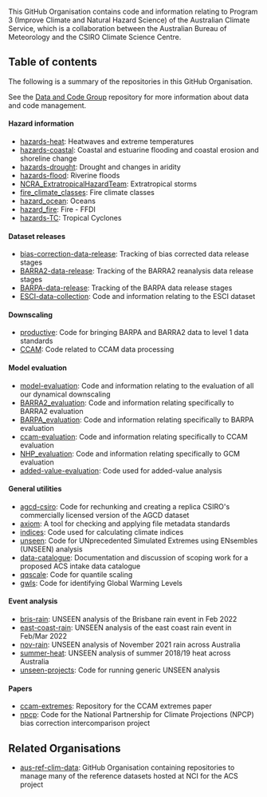 This GitHub Organisation contains code and information relating to
Program 3 (Improve Climate and Natural Hazard Science) of the Australian Climate Service,
which is a collaboration between the Australian Bureau of Meteorology and the CSIRO Climate Science Centre.

## Table of contents

The following is a summary of the repositories in this GitHub Organisation.

See the [Data and Code Group](https://github.com/AusClimateService/data-code-group)
repository for more information about data and code management.

#### Hazard information

- [hazards-heat](https://github.com/AusClimateService/hazards-heat): Heatwaves and extreme temperatures
- [hazards-coastal](https://github.com/AusClimateService/hazards-coastal): Coastal and estuarine flooding and coastal erosion and shoreline change
- [hazards-drought](https://github.com/AusClimateService/hazards-drought): Drought and changes in aridity
- [hazards-flood](https://github.com/AusClimateService/hazard-flood): Riverine floods
- [NCRA_ExtratropicalHazardTeam](https://github.com/AusClimateService/NCRA_ExtratropicalHazardTeam): Extratropical storms
- [fire_climate_classes](https://github.com/AusClimateService/fire_climate_classes): Fire climate classes
- [hazard_ocean](https://github.com/AusClimateService/hazard_ocean): Oceans
- [hazard_fire](https://github.com/AusClimateService/hazard_fire): Fire - FFDI
- [hazards-TC](https://github.com/AusClimateService/hazards-TC): Tropical Cyclones

#### Dataset releases

- [bias-correction-data-release](https://github.com/AusClimateService/bias-correction-data-release): Tracking of bias corrected data release stages
- [BARRA2-data-release](https://github.com/AusClimateService/BARRA2-data-release): Tracking of the BARRA2 reanalysis data release stages
- [BARPA-data-release](https://github.com/AusClimateService/BARPA-data-release): Tracking of the BARPA data release stages
- [ESCI-data-collection](https://github.com/AusClimateService/ESCI-data-collection): Code and information relating to the ESCI dataset

#### Downscaling

- [productive](https://github.com/AusClimateService/productive): Code for bringing BARPA and BARRA2 data to level 1 data standards
- [CCAM](https://github.com/AusClimateService/CCAM): Code related to CCAM data processing

#### Model evaluation

- [model-evaluation](https://github.com/AusClimateService/model-evaluation): Code and information relating to the evaluation of all our dynamical downscaling
- [BARRA2_evaluation](https://github.com/AusClimateService/BARRA2_evaluation): Code and information relating specifically to BARRA2 evaluation
- [BARPA_evaluation](https://github.com/AusClimateService/BARPA_evaluation): Code and information relating specifically to BARPA evaluation
- [ccam-evaluation](https://github.com/AusClimateService/ccam-evaluation): Code and information relating specifically to CCAM evaluation
- [NHP_evaluation](https://github.com/AusClimateService/NHP_evaluation): Code and information relating specifically to GCM evaluation
- [added-value-evaluation](https://github.com/AusClimateService/added-value-evaluation): Code used for added-value analysis

#### General utilities

- [agcd-csiro](https://github.com/AusClimateService/agcd-csiro): Code for rechunking and creating a replica CSIRO's commercially licensed version of the AGCD dataset
- [axiom](https://github.com/AusClimateService/axiom): A tool for checking and applying file metadata standards
- [indices](https://github.com/AusClimateService/indices): Code used for calculating climate indices
- [unseen](https://github.com/AusClimateService/unseen): Code for UNprecedented Simulated Extremes using ENsembles (UNSEEN) analysis
- [data-catalogue](https://github.com/AusClimateService/data-catalogue): Documentation and discussion of scoping work for a proposed ACS intake data catalogue
- [qqscale](https://github.com/AusClimateService/qqscale): Code for quantile scaling
- [gwls](https://github.com/AusClimateService/gwls): Code for identifying Global Warming Levels

#### Event analysis

- [bris-rain](https://github.com/AusClimateService/bris-rain): UNSEEN analysis of the Brisbane rain event in Feb 2022
- [east-coast-rain](https://github.com/AusClimateService/east-coast-rain): UNSEEN analysis of the east coast rain event in Feb/Mar 2022 
- [nov-rain](https://github.com/AusClimateService/nov-rain): UNSEEN analysis of November 2021 rain across Australia 
- [summer-heat](https://github.com/AusClimateService/summer-heat): UNSEEN analysis of summer 2018/19 heat across Australia
- [unseen-projects](https://github.com/AusClimateService/unseen-projects): Code for running generic UNSEEN analysis

#### Papers

- [ccam-extremes](https://github.com/AusClimateService/ccam-extremes): Repository for the CCAM extremes paper
- [npcp](https://github.com/AusClimateService/npcp): Code for the National Partnership for Climate Projections (NPCP) bias correction intercomparison project


## Related Organisations

- [aus-ref-clim-data](https://github.com/aus-ref-clim-data-nci): GitHub Organisation containing repositories to manage many of the reference datasets hosted at NCI for the ACS project
